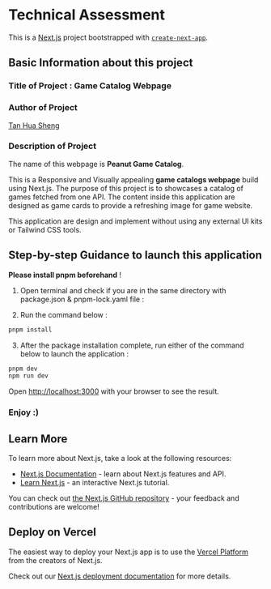 # Technical Assessment

This is a [Next.js](https://nextjs.org/) project bootstrapped with [`create-next-app`](https://github.com/vercel/next.js/tree/canary/packages/create-next-app).

## Basic Information about this project

### Title of Project : Game Catalog Webpage

### Author of Project

[Tan Hua Sheng](https://github.com/peanxtt)

### Description of Project

The name of this webpage is **Peanut Game Catalog**.

This is a Responsive and Visually appealing **game catalogs webpage** build using Next.js. The purpose of this project is to showcases a catalog of games fetched from one API. The content inside this application are designed as game cards to provide a refreshing image for game website.

This application are design and implement without using any external UI kits or Tailwind CSS tools.

## Step-by-step Guidance to launch this application

**Please install pnpm beforehand** !

1. Open terminal and check if you are in the same directory with
package.json & pnpm-lock.yaml file :

2. Run the command below :

```bash
pnpm install
```

3. After the package installation complete, run either of the command below to launch the application :

```bash
pnpm dev
npm run dev
```

Open [http://localhost:3000](http://localhost:3000) with your browser to see the result.

### Enjoy :)

## Learn More

To learn more about Next.js, take a look at the following resources:

- [Next.js Documentation](https://nextjs.org/docs) - learn about Next.js features and API.
- [Learn Next.js](https://nextjs.org/learn) - an interactive Next.js tutorial.

You can check out [the Next.js GitHub repository](https://github.com/vercel/next.js/) - your feedback and contributions are welcome!

## Deploy on Vercel

The easiest way to deploy your Next.js app is to use the [Vercel Platform](https://vercel.com/new?utm_medium=default-template&filter=next.js&utm_source=create-next-app&utm_campaign=create-next-app-readme) from the creators of Next.js.

Check out our [Next.js deployment documentation](https://nextjs.org/docs/deployment) for more details.
